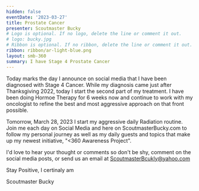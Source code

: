 ```yaml
---
hidden: false
eventDate: '2023-03-27'
title: Prostate Cancer
presenter: Scoutmaster Bucky
# Logo is optional. If no logo, delete the line or comment it out.
# logo: bucky.jpg
# Ribbon is optional. If no ribbon, delete the line or comment it out.
ribbon: ribbon/ar-light-blue.png
layout: smb-360
summary: I have Stage 4 Prostate Cancer
---
```


Today marks the day I announce on social media that I have been diagnosed with Stage 4 Cancer.  While my diagnosis came just after Thanksgiving 2022, today I start the second part of my treatment.  I have been doing Hormoe Therapy for 6 weeks now and continue to work with my oncologist to refine the best and most aggressive approach on that front possible.

Tomorrow, March 28, 2023 I start my aggressive daily Radiation routine.  Join me each day on Social Media and here on ScoutmasterBucky.com to follow my personal journey as well as my daily guests and topics that make up my newest initiative, "<360 Awareness Project".

I'd love to hear your thought or comments so don't be shy, comment on the social media posts, or send us an email at ScoutmasterBcukly@yahoo.com

Stay Positive, I certinaly am

Scoutmaster Bucky
